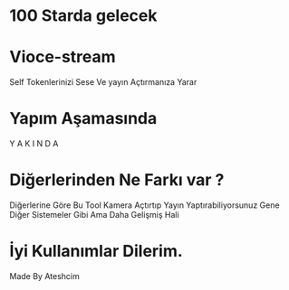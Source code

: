 # 100 Starda gelecek

# Vioce-stream 
Self Tokenlerinizi Sese Ve yayın Açtırmanıza Yarar

# Yapım Aşamasında

Y A K I N D A

# Diğerlerinden Ne Farkı var ?

Diğerlerine Göre Bu Tool Kamera Açtırtıp Yayın Yaptırabiliyorsunuz Gene Diğer Sistemeler Gibi Ama Daha Gelişmiş Hali

# İyi Kullanımlar Dilerim.

Made By Ateshcim
